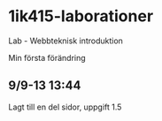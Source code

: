 1ik415-laborationer
===================

Lab - Webbteknisk introduktion

Min första förändring


9/9-13 13:44
------------------------------
Lagt till en del sidor, uppgift 1.5